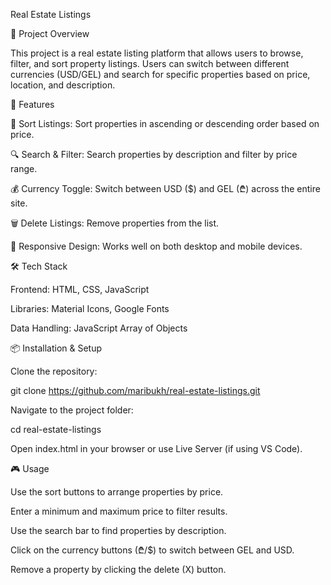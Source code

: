  Real Estate Listings

📌 Project Overview

This project is a real estate listing platform that allows users to browse, filter, and sort property listings. Users can switch between different currencies (USD/GEL) and search for specific properties based on price, location, and description.

🚀 Features

🔄 Sort Listings: Sort properties in ascending or descending order based on price.

🔍 Search & Filter: Search properties by description and filter by price range.

💰 Currency Toggle: Switch between USD ($) and GEL (₾) across the entire site.

🗑️ Delete Listings: Remove properties from the list.

🎨 Responsive Design: Works well on both desktop and mobile devices.

🛠️ Tech Stack

Frontend: HTML, CSS, JavaScript

Libraries: Material Icons, Google Fonts

Data Handling: JavaScript Array of Objects

📦 Installation & Setup

Clone the repository:

git clone https://github.com/maribukh/real-estate-listings.git

Navigate to the project folder:

cd real-estate-listings

Open index.html in your browser or use Live Server (if using VS Code).

🎮 Usage

Use the sort buttons to arrange properties by price.

Enter a minimum and maximum price to filter results.

Use the search bar to find properties by description.

Click on the currency buttons (₾/$) to switch between GEL and USD.

Remove a property by clicking the delete (X) button.
